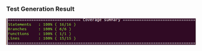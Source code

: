 ### Test Generation Result
![alt tag](https://github.com/maxlpy/TestAnalysis/blob/master/pictures/TestResult.png)

